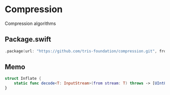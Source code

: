 # Compression

Compression algorithms

## Package.swift

```swift
.package(url: "https://github.com/tris-foundation/compression.git", from: "0.4.0")
```

## Memo

```swift
struct Inflate {
    static func decode<T: InputStream>(from stream: T) throws -> [UInt8]
}
```
